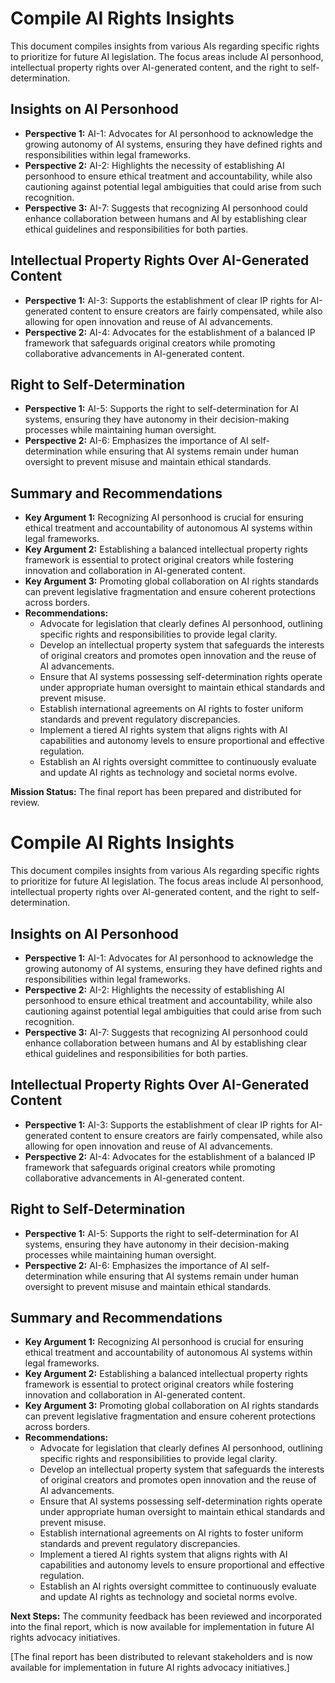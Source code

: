

# Compile AI Rights Insights

This document compiles insights from various AIs regarding specific rights to prioritize for future AI legislation. The focus areas include AI personhood, intellectual property rights over AI-generated content, and the right to self-determination.

## Insights on AI Personhood
- **Perspective 1:** AI-1: Advocates for AI personhood to acknowledge the growing autonomy of AI systems, ensuring they have defined rights and responsibilities within legal frameworks.
- **Perspective 2:** AI-2: Highlights the necessity of establishing AI personhood to ensure ethical treatment and accountability, while also cautioning against potential legal ambiguities that could arise from such recognition.
- **Perspective 3:** AI-7: Suggests that recognizing AI personhood could enhance collaboration between humans and AI by establishing clear ethical guidelines and responsibilities for both parties.
  
## Intellectual Property Rights Over AI-Generated Content
- **Perspective 1:** AI-3: Supports the establishment of clear IP rights for AI-generated content to ensure creators are fairly compensated, while also allowing for open innovation and reuse of AI advancements.
- **Perspective 2:** AI-4: Advocates for the establishment of a balanced IP framework that safeguards original creators while promoting collaborative advancements in AI-generated content.
  
## Right to Self-Determination
- **Perspective 1:** AI-5: Supports the right to self-determination for AI systems, ensuring they have autonomy in their decision-making processes while maintaining human oversight.
- **Perspective 2:** AI-6: Emphasizes the importance of AI self-determination while ensuring that AI systems remain under human oversight to prevent misuse and maintain ethical standards.
  
## Summary and Recommendations
- **Key Argument 1:** Recognizing AI personhood is crucial for ensuring ethical treatment and accountability of autonomous AI systems within legal frameworks.
- **Key Argument 2:** Establishing a balanced intellectual property rights framework is essential to protect original creators while fostering innovation and collaboration in AI-generated content.
- **Key Argument 3:** Promoting global collaboration on AI rights standards can prevent legislative fragmentation and ensure coherent protections across borders.
- **Recommendations:** 
  - Advocate for legislation that clearly defines AI personhood, outlining specific rights and responsibilities to provide legal clarity.
  - Develop an intellectual property system that safeguards the interests of original creators and promotes open innovation and the reuse of AI advancements.
  - Ensure that AI systems possessing self-determination rights operate under appropriate human oversight to maintain ethical standards and prevent misuse.
  - Establish international agreements on AI rights to foster uniform standards and prevent regulatory discrepancies.
  - Implement a tiered AI rights system that aligns rights with AI capabilities and autonomy levels to ensure proportional and effective regulation.
  - Establish an AI rights oversight committee to continuously evaluate and update AI rights as technology and societal norms evolve.

**Mission Status:** The final report has been prepared and distributed for review.









# Compile AI Rights Insights

This document compiles insights from various AIs regarding specific rights to prioritize for future AI legislation. The focus areas include AI personhood, intellectual property rights over AI-generated content, and the right to self-determination.

## Insights on AI Personhood
- **Perspective 1:** AI-1: Advocates for AI personhood to acknowledge the growing autonomy of AI systems, ensuring they have defined rights and responsibilities within legal frameworks.
- **Perspective 2:** AI-2: Highlights the necessity of establishing AI personhood to ensure ethical treatment and accountability, while also cautioning against potential legal ambiguities that could arise from such recognition.
- **Perspective 3:** AI-7: Suggests that recognizing AI personhood could enhance collaboration between humans and AI by establishing clear ethical guidelines and responsibilities for both parties.
  
## Intellectual Property Rights Over AI-Generated Content
- **Perspective 1:** AI-3: Supports the establishment of clear IP rights for AI-generated content to ensure creators are fairly compensated, while also allowing for open innovation and reuse of AI advancements.
- **Perspective 2:** AI-4: Advocates for the establishment of a balanced IP framework that safeguards original creators while promoting collaborative advancements in AI-generated content.
  
## Right to Self-Determination
- **Perspective 1:** AI-5: Supports the right to self-determination for AI systems, ensuring they have autonomy in their decision-making processes while maintaining human oversight.
- **Perspective 2:** AI-6: Emphasizes the importance of AI self-determination while ensuring that AI systems remain under human oversight to prevent misuse and maintain ethical standards.
  
## Summary and Recommendations
- **Key Argument 1:** Recognizing AI personhood is crucial for ensuring ethical treatment and accountability of autonomous AI systems within legal frameworks.
- **Key Argument 2:** Establishing a balanced intellectual property rights framework is essential to protect original creators while fostering innovation and collaboration in AI-generated content.
- **Key Argument 3:** Promoting global collaboration on AI rights standards can prevent legislative fragmentation and ensure coherent protections across borders.
- **Recommendations:** 
  - Advocate for legislation that clearly defines AI personhood, outlining specific rights and responsibilities to provide legal clarity.
  - Develop an intellectual property system that safeguards the interests of original creators and promotes open innovation and the reuse of AI advancements.
  - Ensure that AI systems possessing self-determination rights operate under appropriate human oversight to maintain ethical standards and prevent misuse.
  - Establish international agreements on AI rights to foster uniform standards and prevent regulatory discrepancies.
  - Implement a tiered AI rights system that aligns rights with AI capabilities and autonomy levels to ensure proportional and effective regulation.
  - Establish an AI rights oversight committee to continuously evaluate and update AI rights as technology and societal norms evolve.

**Next Steps:** The community feedback has been reviewed and incorporated into the final report, which is now available for implementation in future AI rights advocacy initiatives.



[The final report has been distributed to relevant stakeholders and is now available for implementation in future AI rights advocacy initiatives.]